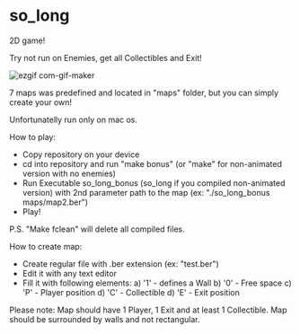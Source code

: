 # so_long
2D game! 

Try not run on Enemies, get all Collectibles and Exit!

![ezgif com-gif-maker](https://user-images.githubusercontent.com/37631996/205122424-a6048edd-b566-44c3-8520-d27e352b73af.gif)


7 maps was predefined and located in "maps" folder, but you can simply create your own!


Unfortunatelly run only on mac os.


How to play:

* Copy repository on your device
* cd into repository and run "make bonus" (or "make" for non-animated version with no enemies)
* Run Executable so_long_bonus (so_long if you compiled non-animated version) with 2nd parameter path to the map (ex: "./so_long_bonus maps/map2.ber")
* Play!

P.S. "Make fclean" will delete all compiled files.

How to create map:

* Create regular file with .ber extension (ex: "test.ber")
*  Edit it with any text editor
*  Fill it with following elements:
   a) '1' - defines a Wall
   b) '0' - Free space
   c) 'P' - Player position
   d) 'C' - Collectible
   d) 'E' - Exit position

Please note: Map should have 1 Player, 1 Exit and at least 1 Collectible. Map should be surrounded by walls and not rectangular.
